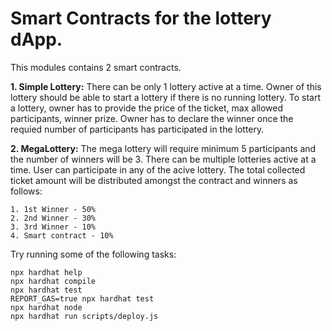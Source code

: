 # Smart Contracts for the lottery dApp.

This modules contains 2 smart contracts.

**1. Simple Lottery:** 
    There can be only 1 lottery active at a time. Owner of this lottery should be able to start a lottery if there is no running lottery. To start a lottery, owner has to provide the price of the ticket, max allowed participants, winner prize. Owner has to declare the winner once the requied number of participants has participated in the lottery. 

**2. MegaLottery:**
    The mega lottery will require minimum 5 participants and the number of winners will be 3.
    There can be multiple lotteries active at a time. User can participate in any of the acive lottery. The total collected ticket amount will be distributed amongst the contract and winners as follows:

        
    1. 1st Winner - 50%
    2. 2nd Winner - 30%
    3. 3rd Winner - 10%
    4. Smart contract - 10%
        

Try running some of the following tasks:

```shell
npx hardhat help
npx hardhat compile
npx hardhat test
REPORT_GAS=true npx hardhat test
npx hardhat node
npx hardhat run scripts/deploy.js
```
